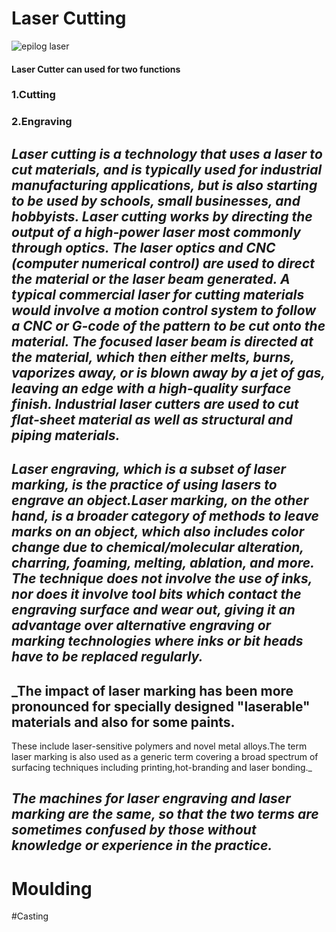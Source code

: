 # Laser Cutting 

  
![epilog laser](https://www.epiloglaser.com/assets/img/products/legend-carousel2.jpg )

 #### Laser Cutter can used for two functions

###    1.Cutting

###    2.Engraving

## _Laser cutting is a technology that uses a laser to cut materials, and is typically used for industrial manufacturing applications, but is also starting to be used by schools, small businesses, and hobbyists. Laser cutting works by directing the output of a high-power laser most commonly through optics. The laser optics and CNC (computer numerical control) are used to direct the material or the laser beam generated. A typical commercial laser for cutting materials would involve a motion control system to follow a CNC or G-code of the pattern to be cut onto the material. The focused laser beam is directed at the material, which then either melts, burns, vaporizes away, or is blown away by a jet of gas, leaving an edge with a high-quality surface finish. Industrial laser cutters are used to cut flat-sheet material as well as structural and piping materials._

## _Laser engraving, which is a subset of laser marking, is the practice of using lasers to engrave an object.Laser marking, on the other hand, is a broader category of methods to leave marks on an object, which also includes color change due to chemical/molecular alteration, charring, foaming, melting, ablation, and more. The technique does not involve the use of inks, nor does it involve tool bits which contact the engraving surface and wear out, giving it an advantage over alternative engraving or marking technologies where inks or bit heads have to be replaced regularly._
 
##   _The impact of laser marking has been more pronounced for specially designed "laserable" materials and also for some paints.
 These include laser-sensitive polymers and novel metal alloys.The term laser marking is also used as a generic term covering a broad spectrum of surfacing techniques including printing,hot-branding and laser bonding._ 
 
##    _The machines for laser engraving and laser marking are the same, so that the two terms are sometimes confused by those without knowledge or experience in the practice._

# Moulding

#Casting
